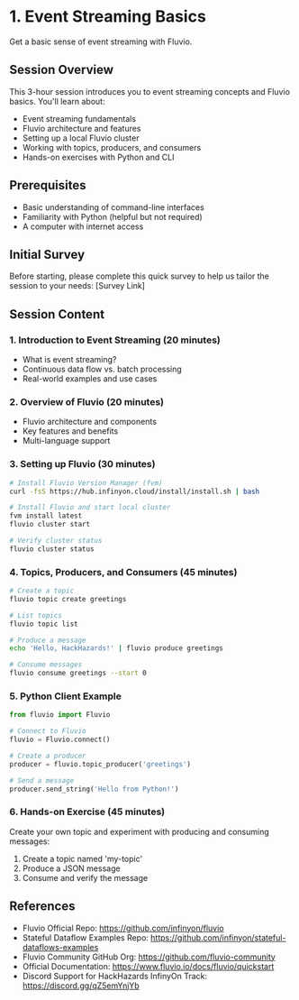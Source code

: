 # 1. Event Streaming Basics
Get a basic sense of event streaming with Fluvio.

## Session Overview
This 3-hour session introduces you to event streaming concepts and Fluvio basics. You'll learn about:
- Event streaming fundamentals
- Fluvio architecture and features
- Setting up a local Fluvio cluster
- Working with topics, producers, and consumers
- Hands-on exercises with Python and CLI

## Prerequisites
- Basic understanding of command-line interfaces
- Familiarity with Python (helpful but not required)
- A computer with internet access

## Initial Survey
Before starting, please complete this quick survey to help us tailor the session to your needs:
[Survey Link]

## Session Content

### 1. Introduction to Event Streaming (20 minutes)
- What is event streaming?
- Continuous data flow vs. batch processing
- Real-world examples and use cases

### 2. Overview of Fluvio (20 minutes)
- Fluvio architecture and components
- Key features and benefits
- Multi-language support

### 3. Setting up Fluvio (30 minutes)
```bash
# Install Fluvio Version Manager (fvm)
curl -fsS https://hub.infinyon.cloud/install/install.sh | bash

# Install Fluvio and start local cluster
fvm install latest
fluvio cluster start

# Verify cluster status
fluvio cluster status
```

### 4. Topics, Producers, and Consumers (45 minutes)
```bash
# Create a topic
fluvio topic create greetings

# List topics
fluvio topic list

# Produce a message
echo 'Hello, HackHazards!' | fluvio produce greetings

# Consume messages
fluvio consume greetings --start 0
```

### 5. Python Client Example
```python
from fluvio import Fluvio

# Connect to Fluvio
fluvio = Fluvio.connect()

# Create a producer
producer = fluvio.topic_producer('greetings')

# Send a message
producer.send_string('Hello from Python!')
```

### 6. Hands-on Exercise (45 minutes)
Create your own topic and experiment with producing and consuming messages:
1. Create a topic named 'my-topic'
2. Produce a JSON message
3. Consume and verify the message

## References
- Fluvio Official Repo: https://github.com/infinyon/fluvio
- Stateful Dataflow Examples Repo: https://github.com/infinyon/stateful-dataflows-examples
- Fluvio Community GitHub Org: https://github.com/fluvio-community
- Official Documentation: https://www.fluvio.io/docs/fluvio/quickstart
- Discord Support for HackHazards InfinyOn Track: https://discord.gg/qZ5emYnjYb